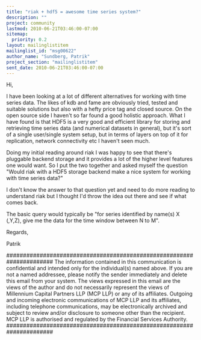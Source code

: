 ```yaml
---
title: "riak + hdf5 = awesome time series system?"
description: ""
project: community
lastmod: 2010-06-21T03:46:00-07:00
sitemap:
  priority: 0.2
layout: mailinglistitem
mailinglist_id: "msg00622"
author_name: "Sundberg, Patrik"
project_section: "mailinglistitem"
sent_date: 2010-06-21T03:46:00-07:00
---
```



Hi,

 

I have been looking at a lot of different alternatives for working with
time series data. The likes of kdb and fame are obviously tried, tested
and suitable solutions but also with a hefty price tag and closed
source. On the open source side I haven't so far found a good holistic
approach. What I have found is that HDF5 is a very good and efficient
library for storing and retrieving time series data (and numerical
datasets in general), but it's sort of a single user/single system
setup, but in terms of layers on top of it for replication, network
connectivity etc I haven't seen much.

 

Doing my initial reading around riak I was happy to see that there's
pluggable backend storage and it provides a lot of the higher level
features one would want. So I put the two together and asked myself the
question "Would riak with a HDF5 storage backend make a nice system for
working with time series data?"

 

I don't know the answer to that question yet and need to do more reading
to understand riak but I thought I'd throw the idea out there and see if
what comes back. 

 

The basic query would typically be "for series identified by name(s) X
(,Y,Z), give me the data for the time window between N to M".

 

Regards,

Patrik

 

 


######################################################################
The information contained in this communication is confidential and 
intended only for the individual(s) named above. If you are not a named
addressee, please notify the sender immediately and delete this email
from your system. The views expressed in this email are the views of
the author and do not necessarily represent the views of Millennium
Capital Partners LLP (MCP LLP) or any of its affiliates. Outgoing
and incoming electronic communications of MCP LLP and its affiliates,
including telephone communications, may be electronically archived and
subject to review and/or disclosure to someone other than the recipient.
MCP LLP is authorised and regulated by the Financial Services Authority.
######################################################################
